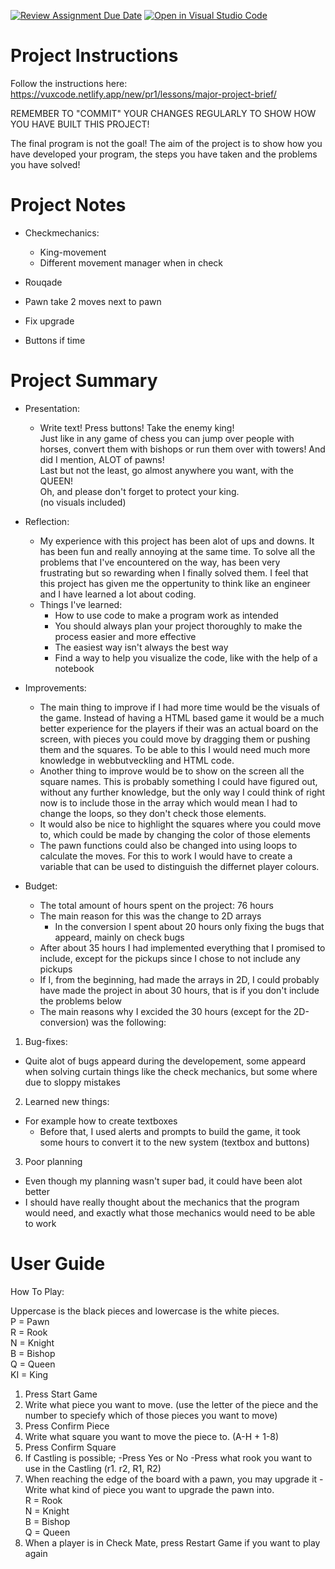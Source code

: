 [![Review Assignment Due Date](https://classroom.github.com/assets/deadline-readme-button-22041afd0340ce965d47ae6ef1cefeee28c7c493a6346c4f15d667ab976d596c.svg)](https://classroom.github.com/a/zon3mdIg)
[![Open in Visual Studio Code](https://classroom.github.com/assets/open-in-vscode-2e0aaae1b6195c2367325f4f02e2d04e9abb55f0b24a779b69b11b9e10269abc.svg)](https://classroom.github.com/online_ide?assignment_repo_id=18870410&assignment_repo_type=AssignmentRepo)
# Project Instructions
Follow the instructions here: https://vuxcode.netlify.app/new/pr1/lessons/major-project-brief/

REMEMBER TO "COMMIT" YOUR CHANGES REGULARLY TO SHOW HOW YOU HAVE BUILT THIS PROJECT! 

The final program is not the goal! The aim of the project is to show how you have developed your program, the steps you have taken and the problems you have solved!

# Project Notes

- Checkmechanics:
  - King-movement
  - Different movement manager when in check
- Rouqade
- Pawn take 2 moves next to pawn
- Fix upgrade

- Buttons if time    

# Project Summary
- Presentation:
  - Write text! Press buttons! Take the enemy king! <br>
    Just like in any game of chess you can jump over people with horses, convert them with bishops or run them over with towers! And did I mention, ALOT of pawns! <br>
    Last but not the least, go almost anywhere you want, with the QUEEN! <br>
    Oh, and please don't forget to protect your king. <br>
    (no visuals included)

- Reflection:
  - My experience with this project has been alot of ups and downs. It has been fun and really annoying at the same time. To solve all the problems that I've encountered on the way, has been very frustrating but so rewarding when I finally solved them. I feel that this project has given me the oppertunity to think like an engineer and I have learned a lot about coding.
  - Things I've learned:
    - How to use code to make a program work as intended
    - You should always plan your project thoroughly to make the process easier and more effective
    - The easiest way isn't always the best way
    - Find a way to help you visualize the code, like with the help of a notebook
  
- Improvements:
  - The main thing to improve if I had more time would be the visuals of the game. Instead of having a HTML based game it would be a much better experience for the players if their was an actual board on the screen, with pieces you could move by dragging them or pushing them and the squares. To be able to this I would need much more knowledge in webbutveckling and HTML code.
  - Another thing to improve would be to show on the screen all the square names. This is probably something I could have figured out, without any further knowledge, but the only way I could think of right now is to include those in the array which would mean I had to change the loops, so they don't check those elements.
  - It would also be nice to highlight the squares where you could move to, which could be made by changing the color of those elements
  - The pawn functions could also be changed into using loops to calculate the moves. For this to work I would have to create a variable that can be used to distinguish the differnet player colours.

- Budget:
  - The total amount of hours spent on the project: 76 hours
  - The main reason for this was the change to 2D arrays
    - In the conversion I spent about 20 hours only fixing the bugs that appeard, mainly on check bugs
  - After about 35 hours I had implemented everything that I promised to include, except for the pickups since I chose to not include any pickups
  - If I, from the beginning, had made the arrays in 2D, I could probably have made the project in about 30 hours, that is if you don't include the problems below
  - The main reasons why I excided the 30 hours (except for the 2D-conversion) was the following:
1. Bug-fixes:
  - Quite alot of bugs appeard during the developement, some appeard when solving curtain things like the check mechanics, but some where due to sloppy mistakes
2. Learned new things:
  - For example how to create textboxes
    - Before that, I used alerts and prompts to build the game, it took some hours to convert it to the new system (textbox and buttons)
3. Poor planning
  - Even though my planning wasn't super bad, it could have been alot better
  - I should have really thought about the mechanics that the program would need, and exactly what those mechanics would need to be able to work

# User Guide
How To Play:

Uppercase is the black pieces and lowercase is the white pieces. <br>
P = Pawn <br>
R = Rook <br>
N = Knight <br>
B = Bishop <br>
Q = Queen <br>
KI = King <br>

1. Press Start Game
2. Write what piece you want to move. (use the letter of the piece and the number to speciefy which of those pieces you want to move)
3. Press Confirm Piece
4. Write what square you want to move the piece to. (A-H + 1-8)
5. Press Confirm Square
6. If Castling is possible;
   -Press Yes or No
   -Press what rook you want to use in the Castling (r1. r2, R1, R2)
7. When reaching the edge of the board with a pawn, you may upgrade it
   -Write what kind of piece you want to upgrade the pawn into. <br>
     R = Rook <br>
     N = Knight <br>
     B = Bishop <br>
     Q = Queen
8. When a player is in Check Mate, press Restart Game if you want to play again

